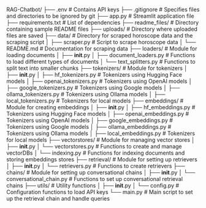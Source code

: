 RAG-Chatbot/
├── .env                  # Contains API keys
├── .gitignore            # Specifies files and directories to be ignored by git
├── app.py                # Streamlit application file
├── requirements.txt      # List of dependencies
├── readme_files/         # Directory containing sample README files
├── uploads/              # Directory where uploaded files are saved
├── data/                 # Directory for scraped horoscope data and the scraping script
│   ├── scraper.py        # Script to scrape horoscope data
│   └── README.md         # Documentation for scraping data
├── loaders/              # Module for loading documents
│   ├── __init__.py
│   ├── document_loaders.py # Functions to load different types of documents
│   └── text_splitters.py   # Functions to split text into smaller chunks
├── tokenizers/           # Module for tokenizers
│   ├── __init__.py
│   ├── hf_tokenizers.py    # Tokenizers using Hugging Face models
│   ├── openai_tokenizers.py # Tokenizers using OpenAI models
│   ├── google_tokenizers.py # Tokenizers using Google models
│   ├── ollama_tokenizers.py # Tokenizers using Ollama models
│   ├── local_tokenizers.py  # Tokenizers for local models
├── embeddings/           # Module for creating embeddings
│   ├── __init__.py
│   ├── hf_embeddings.py # Tokenizers using Hugging Face models
│   ├── openai_embeddings.py # Tokenizers using OpenAI models
│   ├── google_embeddings.py # Tokenizers using Google models
│   ├── ollama_embeddings.py # Tokenizers using Ollama models
│   ├── local_embeddings.py # Tokenizers for local models
├── vectorstores/         # Module for managing vector stores
│   ├── __init__.py
│   └── vectorstores.py # Functions to create and manage vectorDBs
│   └── indexing.py       # Functions for indexing documents and storing embeddings stores
├── retrieval/            # Module for setting up retrievers
│   ├── __init__.py
│   └── retrievers.py      # Functions to create retrievers
├── chains/               # Module for setting up conversational chains
│   ├── __init__.py
│   └── conversational_chain.py # Functions to set up conversational retrieval chains
├── utils/                # Utility functions
│   ├── __init__.py
│   └── config.py          # Configuration functions to load API keys
└── main.py               # Main script to set up the retrieval chain and handle queries
```